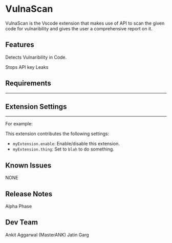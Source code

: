 # VulnaScan

VulnaScan is the Vscode extension that makes use of API to scan the given code for vulnaribility and gives the user a comprehensive report on it.

## Features

Detects Vulnaribility in Code.

Stops API key Leaks

## Requirements

____

## Extension Settings

____

For example:

This extension contributes the following settings:

* `myExtension.enable`: Enable/disable this extension.
* `myExtension.thing`: Set to `blah` to do something.

## Known Issues

NONE

## Release Notes

Alpha Phase

## Dev Team
Ankit Aggarwal (MasterANK)
Jatin Garg
